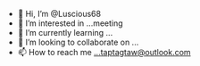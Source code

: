 - 👋 Hi, I’m @Luscious68
- 👀 I’m interested in ...meeting 
- 🌱 I’m currently learning ...
- 💞️ I’m looking to collaborate on ...
- 📫 How to reach me ...taptagtaw@outlook.com 

<!---
Luscious68/Luscious68 is a ✨ special ✨ repository because its `README.md` (this file) appears on your GitHub profile.
You can click the Preview link to take a look at your changes.
--->
